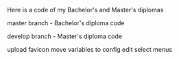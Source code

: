 Here is a code of my Bachelor's and Master's diplomas

master branch - Bachelor's diploma code

develop branch - Master's diploma code



upload favicon
move variables to config
edit select menus


